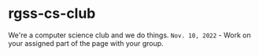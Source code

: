 # rgss-cs-club
We're a computer science club and we do things.
`Nov. 10, 2022` - Work on your assigned part of the page with your group.
